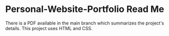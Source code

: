 # Personal-Website-Portfolio Read Me

There is a PDF available in the main branch which summarizes the project's details. This project uses HTML and CSS.
